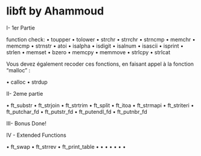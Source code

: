 # libft by Ahammoud
I- 1er Partie

function check:
  • toupper
  • tolower
  • strchr
  • strrchr
  • strncmp
  • memchr
  • memcmp
  • strnstr
  • atoi
  • isalpha
  • isdigit
  • isalnum
  • isascii
  • isprint
  • strlen
  • memset
  • bzero
  • memcpy
  • memmove
  • strlcpy
  • strlcat

 Vous devez également recoder ces fonctions, en faisant appel à la fonction “malloc” :

  • calloc
  • strdup


II- 2eme partie

  • ft_substr
  • ft_strjoin
  • ft_strtrim
  • ft_split
  • ft_itoa
  • ft_strmapi
  • ft_striteri
  • ft_putchar_fd
  • ft_putstr_fd
  • ft_putendl_fd
  • ft_putnbr_fd

III- Bonus
	Done!

IV - Extended Functions

  • ft_swap
  • ft_strrev
  • ft_print_table
  • 
  • 
  • 
  • 
  • 
  • 
  • 

